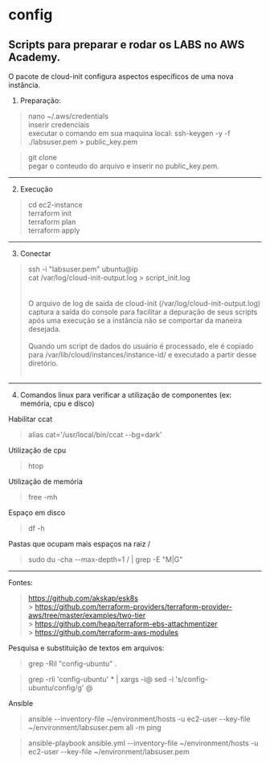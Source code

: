 # config

Scripts para preparar e rodar os LABS no AWS Academy.
---
O pacote de cloud-init configura aspectos específicos de uma nova instância.

1) Preparação:
> nano ~/.aws/credentials <br>
> inserir credenciais <br>
> executar o comando em sua maquina local: ssh-keygen -y -f ./labsuser.pem > public_key.pem <br>

> git clone  <br>
> pegar o conteudo do arquivo e inserir no public_key.pem.  <br>
---
2) Execução
> cd ec2-instance  <br>
> terraform init  <br>
> terraform plan  <br>
> terraform apply  <br>
---
3) Conectar 
> ssh -i "labsuser.pem" ubuntu@ip <br>
> cat /var/log/cloud-init-output.log > script_init.log <br>
<br><br>
O arquivo de log de saída de cloud-init (/var/log/cloud-init-output.log) captura a saída do console para facilitar a depuração de seus scripts após uma execução se a instância não se comportar da maneira desejada.
<br><br>
Quando um script de dados do usuário é processado, ele é copiado para /var/lib/cloud/instances/instance-id/ e executado a partir desse diretório.
<br><br>
---
4) Comandos linux para verificar a utilização de componentes (ex: memória, cpu e disco) 

Habilitar ccat
> alias cat='/usr/local/bin/ccat --bg=dark'

Utilização de cpu
> htop

Utilização de memória
> free -mh

Espaço em disco
> df -h

Pastas que ocupam mais espaços na raiz /
> sudo du -cha --max-depth=1 / | grep -E "M|G"
---
Fontes:

> https://github.com/akskap/esk8s
<br>> https://github.com/terraform-providers/terraform-provider-aws/tree/master/examples/two-tier
<br>> https://github.com/heap/terraform-ebs-attachmentizer
<br>> https://github.com/terraform-aws-modules

Pesquisa e substituição de textos em arquivos:
> grep -Ril "config-ubuntu" .

> grep -rli 'config-ubuntu' * | xargs -i@ sed -i 's/config-ubuntu/config/g' @  

Ansible
> ansible --inventory-file ~/environment/hosts -u ec2-user --key-file ~/environment/labsuser.pem all -m ping 

> ansible-playbook ansible.yml --inventory-file ~/environment/hosts -u ec2-user --key-file ~/environment/labsuser.pem
